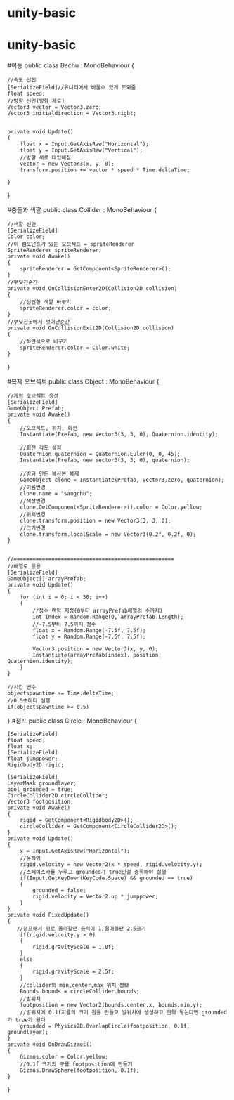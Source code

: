 # unity-basic
# unity-basic
#이동
public class Bechu : MonoBehaviour
{
    
    //속도 선언
    [SerializeField]//유니티에서 바꿀수 있게 도와줌
    float speed;
    //방향 선언(방향 제로)
    Vector3 vector = Vector3.zero;
    Vector3 initialdirection = Vector3.right;


    private void Update()
    {
        float x = Input.GetAxisRaw("Horizontal");
        float y = Input.GetAxisRaw("Vertical");
        //방향 새로 대입해짐
        vector = new Vector3(x, y, 0);
        transform.position += vector * speed * Time.deltaTime;
        
    }

}
    
 
 
 #충돌과 색깔
 public class Collider : MonoBehaviour
{
    
    
    //색깔 선언
    [SerializeField]
    Color color;
    //이 컴포넌트가 있는 오브젝트 = spriteRenderer
    SpriteRenderer spriteRenderer;
    private void Awake()
    {
        spriteRenderer = GetComponent<SpriteRenderer>();
    }
    //부딫친순간
    private void OnCollisionEnter2D(Collision2D collision)
    {
        //선언한 색깔 바꾸기
        spriteRenderer.color = color;
    }
    //부딪친곳에서 벗어난순간
    private void OnCollisionExit2D(Collision2D collision)
    {
        //하얀색으로 바꾸기
        spriteRenderer.color = Color.white;
    }
}

#복제 오브젝트
public class Object : MonoBehaviour
{
    
    //게임 오브젝트 생성
    [SerializeField]
    GameObject Prefab;
    private void Awake()
    {
        //오브젝트, 위치, 회전
        Instantiate(Prefab, new Vector3(3, 3, 0), Quaternion.identity);
       
        //회전 각도 설정
        Quaternion quaternion = Quaternion.Euler(0, 0, 45);
        Instantiate(Prefab, new Vector3(3, 3, 0), quaternion);

        //방금 만든 복사본 복제
        GameObject clone = Instantiate(Prefab, Vector3.zero, quaternion);
        //이름변경
        clone.name = "sangchu";
        //색상변경
        clone.GetComponent<SpriteRenderer>().color = Color.yellow;
        //위치변경
        clone.transform.position = new Vector3(3, 3, 0);
        //크기변경
        clone.transform.localScale = new Vector3(0.2f, 0.2f, 0);
    }


    //===================================================
    //배열로 응용
    [SerializeField]
    GameObject[] arrayPrefab;
    private void Update()
    {
        for (int i = 0; i < 30; i++)
        {
            //정수 랜덤 지정(0부터 arrayPrefab배열의 수까지)
            int index = Random.Range(0, arrayPrefab.Length);
            //-7.5부터 7.5까지 정수 
            float x = Random.Range(-7.5f, 7.5f);
            float y = Random.Range(-7.5f, 7.5f);

            Vector3 position = new Vector3(x, y, 0);
            Instantiate(arrayPrefab[index], position, Quaternion.identity);
        }
    }

    //시간 변수
    objectspawntime += Time.deltaTime;
    //0.5초마다 실행
    if(objectspawntime >= 0.5)
}
#점프
public class Circle : MonoBehaviour
{
   
   
    [SerializeField]
    float speed;
    float x;
    [SerializeField]
    float jumppower;
    Rigidbody2D rigid;

    [SerializeField]
    LayerMask groundlayer;
    bool grounded = true;
    CircleCollider2D circleCollider;
    Vector3 footposition;
    private void Awake()
    {
        rigid = GetComponent<Rigidbody2D>();
        circleCollider = GetComponent<CircleCollider2D>();
    }
    private void Update()
    {
        x = Input.GetAxisRaw("Horizontal");
        //움직임
        rigid.velocity = new Vector2(x * speed, rigid.velocity.y);
        //스페이스바를 누루고 grounded가 true인걸 충족해야 실행
        if(Input.GetKeyDown(KeyCode.Space) && grounded == true)
        {
            grounded = false;
            rigid.velocity = Vector2.up * jumppower;
        }
    }
    private void FixedUpdate()
    {
       //점프해서 위로 올라갈땐 중력이 1,떨어질땐 2.5크기
        if(rigid.velocity.y > 0)
        {
            rigid.gravityScale = 1.0f;
        }
        else
        {
            rigid.gravityScale = 2.5f;
        }
        //collider의 min,center,max 위치 정보
        Bounds bounds = circleCollider.bounds;
        //발위치
        footposition = new Vector2(bounds.center.x, bounds.min.y);
        //발위치에 0.1f지름의 크기 원을 만들고 발위치에 생성하고 만약 닿는다면 grounded가 true가 된다
        grounded = Physics2D.OverlapCircle(footposition, 0.1f, groundlayer);
    }
    private void OnDrawGizmos()
    {
        Gizmos.color = Color.yellow;
        //0.1f 크기의 구를 footposition에 만들기
        Gizmos.DrawSphere(footposition, 0.1f);
    }
}

